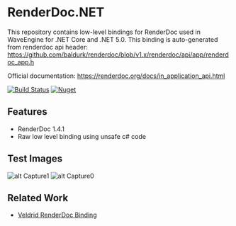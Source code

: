 # RenderDoc.NET
This repository contains low-level bindings for RenderDoc used in WaveEngine for .NET Core and .NET 5.0.
This binding is auto-generated from renderdoc api header: https://github.com/baldurk/renderdoc/blob/v1.x/renderdoc/api/app/renderdoc_app.h

Official documentation: https://renderdoc.org/docs/in_application_api.html

[![Build Status](https://waveengineteam.visualstudio.com/Wave.Engine/_apis/build/status/WaveEngine.RenderDoc.NET?branchName=master)](https://waveengineteam.visualstudio.com/Wave.Engine/_build/latest?definitionId=60&branchName=master)
[![Nuget](https://img.shields.io/nuget/v/WaveEngine.Bindings.RenderDoc?logo=nuget)](https://www.nuget.org/packages/WaveEngine.Bindings.RenderDoc)

## Features
- RenderDoc 1.4.1
- Raw low level binding using unsafe c# code

## Test Images

![alt Capture1](https://github.com/WaveEngine/RenderDoc.NET/blob/master/Capture1.JPG)
![alt Capture0](https://github.com/WaveEngine/RenderDoc.NET/blob/master/Capture.JPG)

## Related Work

- [Veldrid RenderDoc Binding](https://github.com/mellinoe/veldrid/tree/c44982e59b0a77a3e01ece926e9993dc72986b0d/src/Veldrid.RenderDoc)
